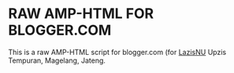 # RAW AMP-HTML FOR BLOGGER.COM
This is a raw AMP-HTML script for blogger.com (for <a href="https://www.nulazis.org" target="_blank" title="LazisNU Upzis Tempuran">LazisNU</a> Upzis Tempuran, Magelang, Jateng.

